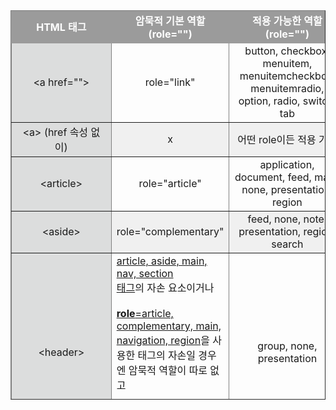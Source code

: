 <!doctype html>
<head>
	<title>test</title>
	<style>
		table[data-ke-style='style12'] tr:nth-child(odd) td {
			background-color: #f0f0f0;
		}
    	table[data-ke-style='style12'] tr td:first-child {
    		background-color: #dcdddd;
    	}
    	table[data-ke-style='style12'] tr:first-child td {
    		background-color: #9b9b9b;
    		border: 1px solid #9b9b9b;
    		color: #fff;
    	}
    </style>

</head>

<body>
	<table style="border-collapse: collapse; width: 100%; height: 623px;" border="1" data-ke-style="style12">
		<tbody>
		<tr style="height: 20px;">
		<td style="width: 27.6356%; height: 20px; text-align: center;"><b>HTML 태그</b></td>
		<td style="width: 39.031%; height: 20px; text-align: center;"><b>암묵적 기본 역할 (role="")</b></td>
		<td style="width: 33.3333%; height: 20px; text-align: center;"><b>적용 가능한 역할 (role="")</b></td>
		</tr>
		<tr style="height: 20px;">
		<td style="width: 27.6356%; height: 20px; text-align: center;">&lt;a href=""&gt;</td>
		<td style="width: 39.031%; height: 20px; text-align: center;">role="link"</td>
		<td style="width: 33.3333%; height: 20px; text-align: center;">button, checkbox, menuitem, menuitemcheckbox, menuitemradio, option, radio, switch, tab</td>
		</tr>
		<tr style="height: 20px;">
		<td style="width: 27.6356%; height: 20px; text-align: center;">&lt;a&gt; (href 속성 없이)</td>
		<td style="width: 39.031%; height: 20px; text-align: center;">x</td>
		<td style="width: 33.3333%; height: 20px; text-align: center;">어떤 role이든 적용 가능</td>
		</tr>
		<tr style="height: 20px;">
		<td style="width: 27.6356%; height: 20px; text-align: center;">&lt;article&gt;</td>
		<td style="width: 39.031%; height: 20px; text-align: center;">role="article"</td>
		<td style="width: 33.3333%; height: 20px; text-align: center;">application, document, feed, main, none, presentation, region</td>
		</tr>
		<tr style="height: 20px;">
		<td style="width: 27.6356%; height: 20px; text-align: center;">&lt;aside&gt;</td>
		<td style="width: 39.031%; height: 20px; text-align: center;">role="complementary"</td>
		<td style="width: 33.3333%; height: 20px; text-align: center;">feed, none, note, presentation, region, search</td>
		</tr>
		<tr style="height: 20px;">
		<td style="width: 27.6356%; height: 20px; text-align: center;">&lt;header&gt;</td>
		<td style="width: 39.031%; height: 20px; text-align: left;"><u>article, aside, main, nav, section </u><br><u>태그</u>의 자손 요소이거나<br><br><u><b>role</b>=article, complementary, main, navigation, region</u>을 사용한 태그의 자손일 경우엔 암묵적 역할이 따로 없고<br><br><b>해당 요소들의 자손요소가 아닐 경우엔role="banner"</b>이다.</td>
		<td style="width: 33.3333%; height: 20px; text-align: center;">group, none, presentation</td>
		</tr>
		<tr style="height: 20px;">
		<td style="width: 27.6356%; height: 20px; text-align: center;">&lt;footer&gt;</td>
		<td style="width: 39.031%; height: 20px; text-align: left;"><u>article, aside, main, nav, section</u><br><u>태그</u>의 자손 요소이거나<br><br><u><b>role</b>=article, complementary, main, navigation, region</u>을 사용한 태그의 자손일 경우엔 암묵적 역할이 따로 없고<br><br><b>해당 요소돌의 자손요소가 아닐 경우엔 role="contentinfo"이다.</b></td>
		<td style="width: 33.3333%; height: 20px; text-align: center;">group, none, presentation</td>
		</tr>
		<tr style="height: 20px;">
		<td style="width: 27.6356%; height: 20px; text-align: center;">&lt;section&gt;</td>
		<td style="width: 39.031%; height: 20px; text-align: left;">accessible name을 가지고 있다면<br><b>role="region"</b><br><br>그렇지 않다면 역할이 따로 없다.</td>
		<td style="width: 33.3333%; height: 20px; text-align: center;">alert, alertdialog, application, banner, complementary, contentinfo, dialog, document, feed, log, main, marquee, navigation, none, note, presentation, search, status, tabpanel</td>
		</tr>
		<tr style="height: 20px;">
		<td style="width: 27.6356%; height: 20px; text-align: center;">&lt;button&gt;</td>
		<td style="width: 39.031%; height: 20px; text-align: center;">role="button"</td>
		<td style="width: 33.3333%; height: 20px; text-align: center;">checkbox, link, menuitem, menuitemcheckbox, menuitemradio, option, radio, switch, tab</td>
		</tr>
		<tr style="height: 20px;">
		<td style="width: 27.6356%; height: 20px; text-align: center;">&lt;div&gt;</td>
		<td style="width: 39.031%; height: 20px; text-align: center;">x</td>
		<td style="width: 33.3333%; height: 20px; text-align: center;"><span style="color: #333333;">어떤 role이든 적용 가능</span></td>
		</tr>
		<tr style="height: 20px;">
		<td style="width: 27.6356%; text-align: center; height: 20px;">&lt;dl&gt;</td>
		<td style="width: 39.031%; text-align: center; height: 20px;">x</td>
		<td style="width: 33.3333%; text-align: center; height: 20px;">group, list, presentation, none</td>
		</tr>
		<tr style="height: 20px;">
		<td style="width: 27.6356%; text-align: center; height: 20px;">&lt;dt&gt;</td>
		<td style="width: 39.031%; text-align: center; height: 20px;">role="term"</td>
		<td style="width: 33.3333%; text-align: center; height: 20px;">listitem</td>
		</tr>
		<tr style="height: 20px;">
		<td style="width: 27.6356%; text-align: center; height: 20px;">&lt;dd&gt;</td>
		<td style="width: 39.031%; text-align: center; height: 20px;">role="definition"</td>
		<td style="width: 33.3333%; text-align: center; height: 20px;">x</td>
		</tr>
		<tr style="height: 20px;">
		<td style="width: 27.6356%; text-align: center; height: 20px;">&lt;fieldset&gt;</td>
		<td style="width: 39.031%; text-align: center; height: 20px;">role="group"</td>
		<td style="width: 33.3333%; text-align: center; height: 20px;">none, presentation, radiogroup</td>
		</tr>
		<tr style="height: 20px;">
		<td style="width: 27.6356%; text-align: center; height: 20px;">&lt;form&gt;</td>
		<td style="width: 39.031%; height: 20px; text-align: left;"><span style="color: #333333;">accessible name을 가지고 있다면</span><br><b>role="form"</b><br><br><span style="color: #333333;">그렇지 않다면 역할이 따로 없다.</span></td>
		<td style="width: 33.3333%; text-align: center; height: 20px;">search, none, presentation</td>
		</tr>
		<tr style="height: 20px;">
		<td style="width: 27.6356%; text-align: center; height: 20px;">&lt;h1&gt; ~ &lt;h6&gt;</td>
		<td style="width: 39.031%; text-align: center; height: 20px;">role="heading"</td>
		<td style="width: 33.3333%; text-align: center; height: 20px;">none, presentation, tab</td>
		</tr>
		<tr style="height: 20px;">
		<td style="width: 27.6356%; text-align: center; height: 20px;">&lt;img alt="텍스트"&gt;</td>
		<td style="width: 39.031%; text-align: center; height: 20px;">role="img"</td>
		<td style="width: 33.3333%; text-align: center; height: 20px;">button, checkbox, link, menuitem, menuitemcheckbox, menuitemradio, option, progressbar, scrollbar, separator, slider, switch, tab, treeitem</td>
		</tr>
		<tr style="height: 20px;">
		<td style="width: 27.6356%; text-align: center; height: 20px;">&lt;img alt=""&gt;</td>
		<td style="width: 39.031%; text-align: center; height: 20px;">x</td>
		<td style="width: 33.3333%; text-align: center; height: 20px;">x</td>
		</tr>
		<tr style="height: 20px;">
		<td style="width: 27.6356%; text-align: center; height: 20px;">&lt;img&gt; (alt 속성 없이)</td>
		<td style="width: 39.031%; text-align: center; height: 20px;">role="img"</td>
		<td style="width: 33.3333%; text-align: center; height: 20px;">x</td>
		</tr>
		<tr style="height: 21px;">
		<td style="width: 27.6356%; text-align: center; height: 21px;">&lt;ul&gt;</td>
		<td style="width: 39.031%; text-align: center; height: 43px;" rowspan="2">role="list"</td>
		<td style="width: 33.3333%; text-align: center; height: 43px;" rowspan="2">directory, group, listbox, menu, menubar, none, presentation, radiogroup, tablist, toolbar, tree</td>
		</tr>
		<tr style="height: 22px;">
		<td style="width: 27.6356%; text-align: center; height: 22px;">&lt;ol&gt;</td>
		</tr>
		<tr style="height: 80px;">
		<td style="width: 27.6356%; text-align: center; height: 80px;">&lt;li&gt;</td>
		<td style="width: 39.031%; text-align: center; height: 80px;">role="listitem"</td>
		<td style="width: 33.3333%; text-align: center; height: 80px;">menuitem, menuitemcheckbox, menuitemradio,option, none, presentation, radio, separator, tab, treeitem</td>
		</tr>
		<tr style="height: 20px;">
		<td style="width: 27.6356%; text-align: center; height: 20px;">&lt;nav&gt;</td>
		<td style="width: 39.031%; text-align: center; height: 20px;">role="navigation"</td>
		<td style="width: 33.3333%; text-align: center; height: 20px;">menu, menubar, tablist</td>
		</tr>
		<tr style="height: 20px;">
		<td style="width: 27.6356%; text-align: center; height: 20px;">&lt;svg&gt;</td>
		<td style="width: 39.031%; text-align: center; height: 20px;">role="graphics-document"</td>
		<td style="width: 33.3333%; text-align: center; height: 20px;"><span style="color: #333333;">어떤 role이든 적용 가능</span></td>
		</tr>
		<tr style="height: 20px;">
		<td style="width: 27.6356%; text-align: center; height: 20px;">&lt;input type="button"&gt;</td>
		<td style="width: 39.031%; text-align: center; height: 20px;">role="button"</td>
		<td style="width: 33.3333%; text-align: center; height: 20px;">link, menuitem, menuitemcheckbox, menuitemradio, option, radio, switch, tab</td>
		</tr>
		<tr style="height: 20px;">
		<td style="width: 27.6356%; text-align: center; height: 20px;">&lt;input type="checkbox"&gt;</td>
		<td style="width: 39.031%; text-align: center; height: 20px;">role="checkbox"</td>
		<td style="width: 33.3333%; text-align: center; height: 20px;">button(사용할 경우 aria-pressed 함께 사용), menuitemcheckbox, option, switch</td>
		</tr>
		<tr style="height: 20px;">
		<td style="width: 27.6356%; text-align: center; height: 20px;">&lt;input type="radio"&gt;</td>
		<td style="width: 39.031%; text-align: center; height: 20px;">role="radio"</td>
		<td style="width: 33.3333%; text-align: center; height: 20px;">menuitemradio</td>
		</tr>
		<tr style="height: 20px;">
		<td style="width: 27.6356%; text-align: center; height: 20px;">&lt;input type="text"&gt;</td>
		<td style="width: 39.031%; text-align: center; height: 20px;">role="textbox"</td>
		<td style="width: 33.3333%; text-align: center; height: 20px;">combobox, searchbox, spinbutton</td>
		</tr>
		</tbody>
		</table>
</body>
</html>
